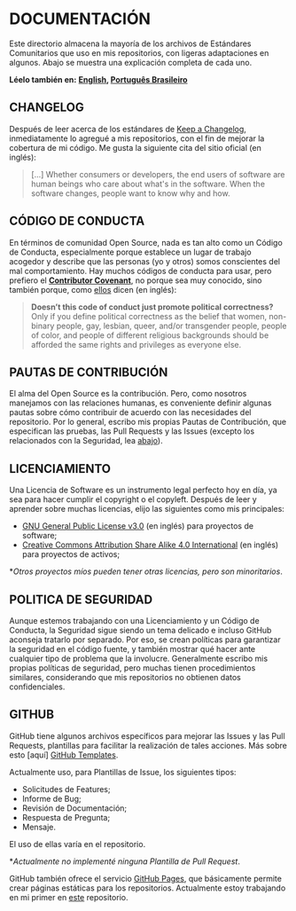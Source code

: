 # DOCUMENTACIÓN

Este directorio almacena la mayoría de los archivos de Estándares Comunitarios
que uso en mis repositorios, con ligeras adaptaciones en algunos. Abajo se muestra
una explicación completa de cada uno.

**Léelo también en:** **[English], [Português Brasileiro]**

## CHANGELOG

Después de leer acerca de los estándares de [Keep a Changelog], inmediatamente
lo agregué a mis repositorios, con el fin de mejorar la cobertura de mi código.
Me gusta la siguiente cita del sitio oficial (en inglés):

> \[...] Whether consumers or developers, the end users of software are human beings
> who care about what's in the software. When the software changes, people want
> to know why and how.

## CÓDIGO DE CONDUCTA

En términos de comunidad Open Source, nada es tan alto como un Código de Conducta,
especialmente porque establece un lugar de trabajo acogedor y describe que las personas
(yo y otros) somos conscientes del mal comportamiento. Hay muchos códigos de conducta
para usar, pero prefiero el **[Contributor Covenant]**, no porque sea muy conocido,
sino también porque, como [ellos][Contributor Covenant FAQ] dicen (en inglés):

> **Doesn’t this code of conduct just promote political correctness?**
> Only if you define political correctness as the belief that women, non-binary
> people, gay, lesbian, queer, and/or transgender people, people of color, and
> people of different religious backgrounds should be afforded the same rights
> and privileges as everyone else.

## PAUTAS DE CONTRIBUCIÓN

El alma del Open Source es la contribución. Pero, como nosotros manejamos con las
relaciones humanas, es conveniente definir algunas pautas sobre cómo contribuir
de acuerdo con las necesidades del repositorio. Por lo general, escribo mis propias
Pautas de Contribución, que especifican las pruebas, las Pull Requests y las Issues
(excepto los relacionados con la Seguridad, lea [abajo][SECURITY POLICY]).

## LICENCIAMIENTO

Una Licencia de Software es un instrumento legal perfecto hoy en día, ya sea para
hacer cumplir el copyright o el copyleft. Después de leer y aprender sobre muchas
licencias, elijo las siguientes como mis principales:

- [GNU General Public License v3.0][GNU GPLv3] (en inglés) para proyectos de software;
- [Creative Commons Attribution Share Alike 4.0 International][CC BY-SA 4.0] (en
  inglés) para proyectos de activos;

**Otros proyectos míos pueden tener otras licencias, pero son minoritarios*.

## POLITICA DE SEGURIDAD

Aunque estemos trabajando con una Licenciamiento y un Código de Conducta,
la Seguridad sigue siendo un tema delicado e incluso GitHub aconseja tratarlo
por separado. Por eso, se crean políticas para garantizar la seguridad en el código
fuente, y también mostrar qué hacer ante cualquier tipo de problema que la involucre.
Generalmente escribo mis propias políticas de seguridad, pero muchas tienen
procedimientos similares, considerando que mis repositorios no obtienen datos confidenciales.

## GITHUB

GitHub tiene algunos archivos específicos para mejorar las Issues y las Pull Requests,
plantillas para facilitar la realización de tales acciones. Más sobre esto [aquí]
[GitHub Templates].

Actualmente uso, para Plantillas de Issue, los siguientes tipos:

- Solicitudes de Features;
- Informe de Bug;
- Revisión de Documentación;
- Respuesta de Pregunta;
- Mensaje.

El uso de ellas varía en el repositorio.

**Actualmente no implementé ninguna Plantilla de Pull Request*.

GitHub también ofrece el servicio [GitHub Pages], que básicamente permite crear
páginas estáticas para los repositorios. Actualmente estoy trabajando en mi primer
en [este][CV] repositorio.

[English]: README.md
[Português Brasileiro]: README.PT-BR.md
[Keep a Changelog]: https://keepachangelog.com/en/1.1.0/
[Contributor Covenant]: https://www.contributor-covenant.org/
[Contributor Covenant FAQ]: https://www.contributor-covenant.org/faq#doesnt-this-code-of-conduct-just-promote-political-correctness
[SECURITY POLICY]: #politica-de-seguridad
[GNU GPLv3]: https://www.gnu.org/licenses/gpl-3.0.html
[CC BY-SA 4.0]: https://creativecommons.org/licenses/by-sa/4.0/
[GitHub Templates]: https://docs.github.com/en/communities/using-templates-to-encourage-useful-issues-and-pull-requests/about-issue-and-pull-request-templates
[GitHub Pages]: https://docs.github.com/en/pages/getting-started-with-github-pages/about-github-pages
[CV]: https://github.com/Mestre-Tramador/mestre-tramador.github.io
